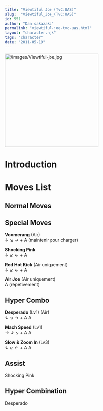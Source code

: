 ```yaml
---
title: "Viewtiful Joe (TvC:UAS)"
slug:  "Viewtiful_Joe_(TvC:UAS)"
id: 551
author: "Dan sakazaki"
permalink: "viewtiful-joe-tvc-uas.html"
layout: "character.njk"
tags: "character"
date: "2011-05-19"
---
```


<img src="/images/Viewtiful-joe.jpg" title="/images/Viewtiful-joe.jpg"
width="300" alt="/images/Viewtiful-joe.jpg" />  

# Introduction

# Moves List

## Normal Moves

## Special Moves

**Voomerang** (Air)  
↓ ↘ → + A (maintenir pour charger)

**Shocking Pink**  
↓ ↙ ← + A

**Red Hot Kick** (Air uniquement)  
↓ ↙ ← + A

**Air Joe** (Air uniquement)  
A (répetivement)

## Hyper Combo

**Desperado** (Lv1) (Air)  
↓ ↘ → + A A

**Mach Speed** (Lv1)  
→ ↓ ↘ + A A

**Slow & Zoom In** (Lv3)  
↓ ↙ ← + A A

## Assist

Shocking Pink

## Hyper Combination

Desperado
